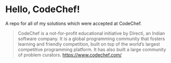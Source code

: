 # Hello, CodeChef!
A repo for all of my solutions which were accepted at CodeChef.

> CodeChef is a not-for-profit educational initiative by Directi, an Indian software company. It is a global programming community that fosters learning and friendly competition, built on top of the world’s largest competitive programming platform. It has also built a large community of problem curators.
> https://www.codechef.com/

